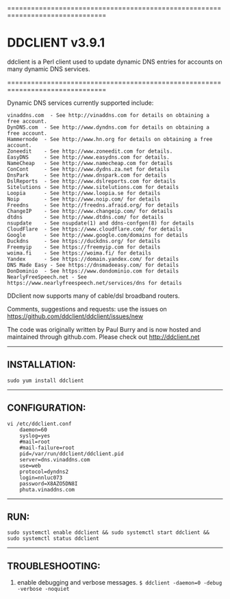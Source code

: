 ===============================================================================
# DDCLIENT v3.9.1

ddclient is a Perl client used to update dynamic DNS entries for accounts
on many dynamic DNS services.

===============================================================================

Dynamic DNS services currently supported include:

    vinaddns.com  - See http://vinaddns.com for details on obtaining a free account.
    DynDNS.com  - See http://www.dyndns.com for details on obtaining a free account.
    Hammernode  - See http://www.hn.org for details on obtaining a free account.
    Zoneedit    - See http://www.zoneedit.com for details.
    EasyDNS     - See http://www.easydns.com for details.
    NameCheap   - See http://www.namecheap.com for details
    ConCont     - See http://www.dydns.za.net for details
    DnsPark     - See http://www.dnspark.com for details
    DslReports  - See http://www.dslreports.com for details
    Sitelutions - See http://www.sitelutions.com for details
    Loopia      - See http://www.loopia.se for details
    Noip        - See http://www.noip.com/ for details
    Freedns     - See http://freedns.afraid.org/ for details
    ChangeIP    - See http://www.changeip.com/ for details
    dtdns       - See http://www.dtdns.com/ for details
    nsupdate    - See nsupdate(1) and ddns-confgen(8) for details
    CloudFlare  - See https://www.cloudflare.com/ for details
    Google      - See http://www.google.com/domains for details
    Duckdns     - See https://duckdns.org/ for details
    Freemyip    - See https://freemyip.com for details
    woima.fi    - See https://woima.fi/ for details
    Yandex      - See https://domain.yandex.com/ for details
    DNS Made Easy - See https://dnsmadeeasy.com/ for details
    DonDominio  - See https://www.dondominio.com for details
    NearlyFreeSpeech.net - See https://www.nearlyfreespeech.net/services/dns for details

DDclient now supports many of cable/dsl broadband routers.

Comments, suggestions and requests: use the issues on
	https://github.com/ddclient/ddclient/issues/new

The code was originally written by Paul Burry and is now hosted and maintained
through github.com. Please check out http://ddclient.net

-------------------------------------------------------------------------------
## INSTALLATION:

    sudo yum install ddclient

-------------------------------------------------------------------------------
## CONFIGURATION:

    vi /etc/ddclient.conf
        daemon=60
        syslog=yes
        #mail=root
        #mail-failure=root
        pid=/var/run/ddclient/ddclient.pid
        server=dns.vinaddns.com
        use=web
        protocol=dyndns2
        login=nnluc073
        password=X8AZO5DN8I
        phuta.vinaddns.com

-------------------------------------------------------------------------------
## RUN:

    sudo systemctl enable ddclient && sudo systemctl start ddclient && sudo systemctl status ddclient

-------------------------------------------------------------------------------
## TROUBLESHOOTING:

  1. enable debugging and verbose messages.
	 ``$ ddclient -daemon=0 -debug -verbose -noquiet``